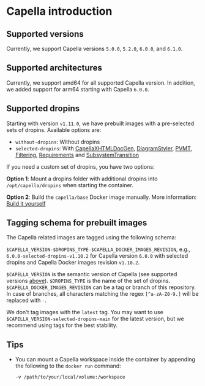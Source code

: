 <!--
 ~ SPDX-FileCopyrightText: Copyright DB InfraGO AG and contributors
 ~ SPDX-License-Identifier: Apache-2.0
 -->

# Capella introduction

## Supported versions

Currently, we support Capella versions `5.0.0`, `5.2.0`, `6.0.0`, and `6.1.0`.

## Supported architectures

Currently, we support amd64 for all supported Capella version. In addition, we
added support for arm64 starting with Capella `6.0.0`.

## Supported dropins

Starting with version `v1.11.0`, we have prebuilt images with a pre-selected
sets of dropins. Available options are:

- `without-dropins`: Without dropins
- `selected-dropins`: With
  [CapellaXHTMLDocGen](https://github.com/eclipse/capella-xhtml-docgen),
  [DiagramStyler](https://github.com/eclipse/capella/wiki/PVMT),
  [PVMT](https://github.com/eclipse/capella/wiki/PVMT),
  [Filtering](https://github.com/eclipse/capella-filtering),
  [Requirements](https://github.com/eclipse/capella-requirements-vp) and
  [SubsystemTransition](https://github.com/eclipse/capella-sss-transition)

If you need a custom set of dropins, you have two options:

**Option 1**: Mount a dropins folder with additional dropins into
`/opt/capella/dropins` when starting the container.

**Option 2**: Build the `capella/base` Docker image manually. More information:
[Build it yourself](./base.md#build-it-yourself)

## Tagging schema for prebuilt images

The Capella related images are tagged using the following schema:

`$CAPELLA_VERSION-$DROPINS_TYPE-$CAPELLA_DOCKER_IMAGES_REVISION`, e.g.,
`6.0.0-selected-dropins-v1.10.2` for Capella version `6.0.0` with selected
dropins and Capella Docker images revision `v1.10.2`.

`$CAPELLA_VERSION` is the semantic version of Capella (see supported versions
[above](#supported-versions)). `$DROPINS_TYPE` is the name of the set of
dropins. `$CAPELLA_DOCKER_IMAGES_REVISION` can be a tag or branch of this
repository. In case of branches, all characters matching the regex
`[^a-zA-Z0-9.]` will be replaced with `-`.

We don't tag images with the `latest` tag. You may want to use
`$CAPELLA_VERSION-selected-dropins-main` for the latest version, but we
recommend using tags for the best stability.

## Tips

- You can mount a Capella workspace inside the container by appending the
  following to the `docker run` command:
  <!-- prettier-ignore -->
    ```zsh
    -v /path/to/your/local/volume:/workspace
    ```
